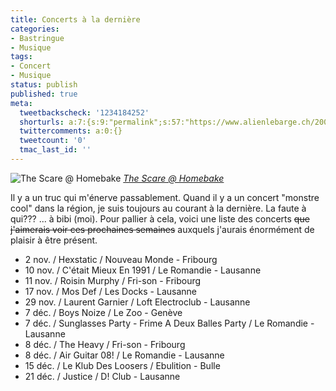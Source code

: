 ```yaml
---
title: Concerts à la dernière
categories:
- Bastringue
- Musique
tags:
- Concert
- Musique
status: publish
published: true
meta:
  tweetbackscheck: '1234184252'
  shorturls: a:7:{s:9:"permalink";s:57:"https://www.alienlebarge.ch/2007/11/06/the-scare-homebake/";s:7:"tinyurl";s:25:"https://tinyurl.com/de3j4v";s:4:"isgd";s:17:"https://is.gd/iU2G";s:5:"bitly";s:18:"https://bit.ly/EJbI";s:5:"snipr";s:22:"https://snipr.com/bkonk";s:5:"snurl";s:22:"https://snurl.com/bkonk";s:7:"snipurl";s:24:"https://snipurl.com/bkonk";}
  twittercomments: a:0:{}
  tweetcount: '0'
  tmac_last_id: ''
---
```

 <img src="https://farm1.static.flickr.com/34/70365314_449289b984.jpg" alt="The Scare @ Homebake" />
<em><a href="https://www.flickr.com/photos/dreadfuldan/70365314/" title="photo sharing">The Scare @ Homebake</a></em>

Il y a un truc qui m'énerve passablement. Quand il y a un concert "monstre cool" dans la région, je suis toujours au courant à la dernière. La faute à qui??? ... à bibi (moi). Pour pallier à cela, voici une liste des concerts <strike>que j'aimerais voir ces prochaines semaines</strike> auxquels j'aurais énormément de plaisir à être présent.
<ul>
	<li>2 nov. / Hexstatic / Nouveau Monde - Fribourg</li>
	<li>10 nov. / C'était Mieux En 1991 / Le Romandie - Lausanne</li>
	<li>11 nov. / Roisin Murphy / Fri-son - Fribourg</li>
	<li>17 nov. / Mos Def / Les Docks - Lausanne</li>
	<li>29 nov. / Laurent Garnier / Loft Electroclub - Lausanne</li>
	<li>7 déc. / Boys Noize / Le Zoo - Genève</li>
	<li>7 déc. / Sunglasses Party - Frime A Deux Balles Party / Le Romandie - Lausanne</li>
	<li>8 déc. / The Heavy / Fri-son - Fribourg</li>
	<li>8 déc. / Air Guitar 08! / Le Romandie - Lausanne</li>
	<li>15 déc. / Le Klub Des Loosers / Ebulition - Bulle</li>
	<li>21 déc. / Justice / D! Club - Lausanne</li>
</ul>
